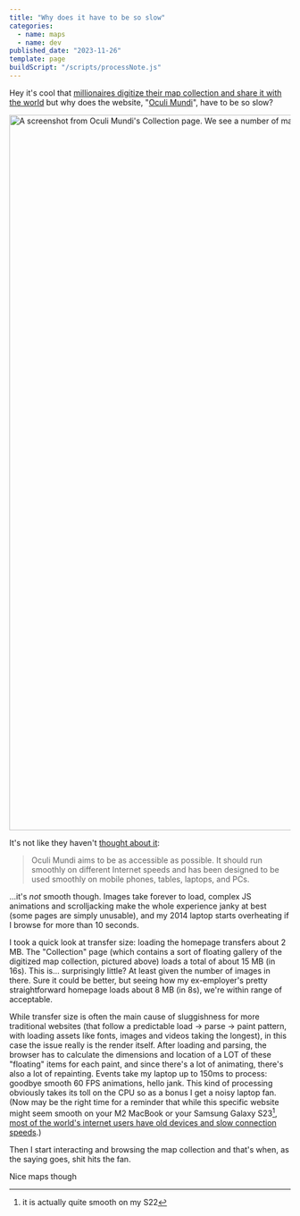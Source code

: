 ```yaml
---
title: "Why does it have to be so slow"
categories:
  - name: maps
  - name: dev
published_date: "2023-11-26"
template: page
buildScript: "/scripts/processNote.js"
---
```


Hey it's cool that [millionaires digitize their map collection and share it with the world](https://www.openculture.com/2023/11/oculi-mundi-a-beautiful-online-archive-of-130-ancient-maps-atlases-globes.html) but why does the website, "[Oculi Mundi](https://oculi-mundi.com/)", have to be so slow?

<img width="1280" height="618" style="aspect-ratio:1280/618;height:auto;" src="/static/images/20231126-oculi-mundi.webp" alt="A screenshot from Oculi Mundi's Collection page. We see a number of maps and manuscripts floating on a 3d canvas">

It's not like they haven't [thought about it](https://oculi-mundi.com/orientation):

> Oculi Mundi aims to be as accessible as possible. It should run smoothly on different Internet speeds and has been designed to be used smoothly on mobile phones, tables, laptops, and PCs.

...it's _not_ smooth though. Images take forever to load, complex JS animations and scrolljacking make the whole experience janky at best (some pages are simply unusable), and my 2014 laptop starts overheating if I browse for more than 10 seconds.

I took a quick look at transfer size: loading the homepage transfers about 2 MB. The "Collection" page (which contains a sort of floating gallery of the digitized map collection, pictured above) loads a total of about 15 MB (in 16s). This is... surprisingly little? At least given the number of images in there. Sure it could be better, but seeing how my ex-employer's pretty straightforward homepage loads about 8 MB (in 8s), we're within range of acceptable.

While transfer size is often the main cause of sluggishness for more traditional websites (that follow a predictable load &rarr; parse &rarr; paint pattern, with loading assets like fonts, images and videos taking the longest), in this case the issue really is the render itself. After loading and parsing, the browser has to calculate the dimensions and location of a LOT of these "floating" items for each paint, and since there's a lot of animating, there's also a lot of repainting. Events take my laptop up to 150ms to process: goodbye smooth 60 FPS animations, hello jank. This kind of processing obviously takes its toll on the CPU so as a bonus I get a noisy laptop fan. (Now may be the right time for a reminder that while this specific website might seem smooth on your M2 MacBook or your Samsung Galaxy S23[^1], [most of the world's internet users have old devices and slow connection speeds](https://infrequently.org/2022/12/performance-baseline-2023/).)

Then I start interacting and browsing the map collection and that's when, as the saying goes, shit hits the fan.

Nice maps though

[^1]: it is actually quite smooth on my S22

